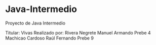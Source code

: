 # Java-Intermedio
Proyecto de Java Intermedio 

Titular: Vivas
Realizado por:
Rivera Negrete Manuel Armando   Prebe 4
Machicao Cardoso Raúl Fernando  Prebe 9
